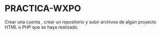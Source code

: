 # PRACTICA-WXPO
Crear una cuenta , crear un repositorio y subir archivos de algún proyecto HTML o PHP que se haya realizado.

